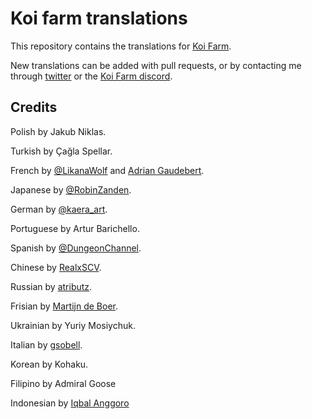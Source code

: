 # Koi farm translations
This repository contains the translations for [Koi Farm](https://github.com/jobtalle/koi).

New translations can be added with pull requests, or by contacting me through [twitter](https://twitter.com/jobtalle) or the [Koi Farm discord](https://discord.gg/bw3ZFe63Qg).

## Credits

Polish by Jakub Niklas.

Turkish by Çağla Spellar.

French by [@LikanaWolf](https://twitter.com/LikanaWolf) and [Adrian Gaudebert](http://adrian.gaudebert.fr/).

Japanese by [@RobinZanden](https://twitter.com/RobinZanden).

German by [@kaera_art](https://www.instagram.com/kaera_art/).

Portuguese by Artur Barichello.

Spanish by [@DungeonChannel](https://twitter.com/DungeonChannel).

Chinese by [RealxSCV](https://github.com/RealxSCV).

Russian by [atributz](https://github.com/atributz).

Frisian by [Martijn de Boer](https://github.com/sexybiggetje).

Ukrainian by Yuriy Mosiychuk.

Italian by [gsobell](https://github.com/gsobell).

Korean by Kohaku.

Filipino by Admiral Goose

Indonesian by [Iqbal Anggoro](https://b4le.my.id/)
